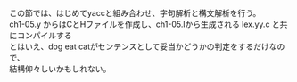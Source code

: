 この節では、はじめてyaccと組み合わせ、字句解析と構文解析を行う。  
ch1-05.y からはCとHファイルを作成し、ch1-05.lから生成される lex.yy.c と共にコンパイルする  
とはいえ、dog eat catがセンテンスとして妥当かどうかの判定をするだけなので、  
結構仰々しいかもしれない。  
